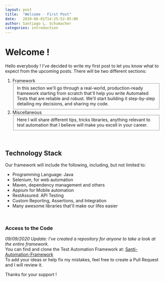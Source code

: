 ```yaml
---
layout: post
title:  "Welcome - First Post"
date:   2020-06-01T14:25:52-05:00
author: Santiago L. Schumacher
categories: introduction
---
```


<h1>Welcome !</h1>

Hello everybody ! 
I've decided to write my first post to let you know what to expect from the upcoming posts. 
There will be two different sections:

<ol>
  <div><li>Framework</li><fieldset>
	In this section we'll go through a real-world, production-ready framework starting from scratch that'll help you write Automated Tests
	that are reliable and robust. 
	We'll start building it step-by-step detailing my decisions, and sharing my code.
	</fieldset></div>
  
  <div><li>Miscellaneous</li><fieldset>
	Here I will share different tips, tricks libraries, anything relevant to test automation that I believe will make you excell in your career.
	</fieldset></div>
</ol>

<br>

<h2>Technology Stack</h2>
Our framework will include the following, including, but not limited to:

<ul>
  <li>Programming Language: Java</li>
  <li>Selenium, for web automation</li>
  <li>Maven, dependency management and others</li>
  <li>Appium for Mobile automation</li>
  <li>RestAssured: API Testing</li>
  <li>Custom Reporting, Assertions, and Integration</li>
  <li>Many awesome libraries that'll make our lifes easier</li>
</ul>
<br/>
<h3>Access to the Code</h3>
<i>09/09/2020 Update: I've created a repository for anyone to take a look at the entire framework.</i><br/>
You can find and clone the Test Automation Framework at: <a href='https://github.com/santiautomation/santi-automation-framework'>Santi-Automation-Framework</a>
<br/>
To add your ideas or help fix my mistakes, feel free to create a Pull Request and I will review it.

Thanks for your support !
